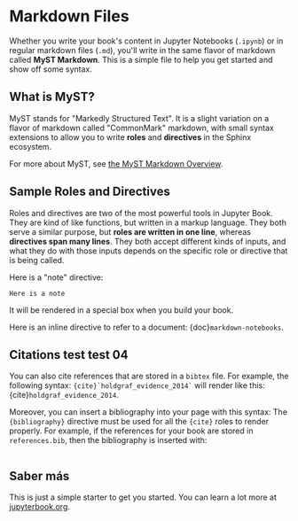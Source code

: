 # Markdown Files

Whether you write your book's content in Jupyter Notebooks (`.ipynb`) or
in regular markdown files (`.md`), you'll write in the same flavor of markdown
called **MyST Markdown**.
This is a simple file to help you get started and show off some syntax.

## What is MyST?

MyST stands for "Markedly Structured Text". It
is a slight variation on a flavor of markdown called "CommonMark" markdown,
with small syntax extensions to allow you to write **roles** and **directives**
in the Sphinx ecosystem.

For more about MyST, see [the MyST Markdown Overview](https://jupyterbook.org/content/myst.html).

## Sample Roles and Directives

Roles and directives are two of the most powerful tools in Jupyter Book. They
are kind of like functions, but written in a markup language. They both
serve a similar purpose, but **roles are written in one line**, whereas
**directives span many lines**. They both accept different kinds of inputs,
and what they do with those inputs depends on the specific role or directive
that is being called.

Here is a "note" directive:

```{note}
Here is a note
```

It will be rendered in a special box when you build your book.

Here is an inline directive to refer to a document: {doc}`markdown-notebooks`.


## Citations test test 04

You can also cite references that are stored in a `bibtex` file. For example,
the following syntax: `` {cite}`holdgraf_evidence_2014` `` will render like
this: {cite}`holdgraf_evidence_2014`.

Moreover, you can insert a bibliography into your page with this syntax:
The `{bibliography}` directive must be used for all the `{cite}` roles to
render properly.
For example, if the references for your book are stored in `references.bib`,
then the bibliography is inserted with:

```{bibliography}
```

## Saber más

This is just a simple starter to get you started.
You can learn a lot more at [jupyterbook.org](https://jupyterbook.org).

